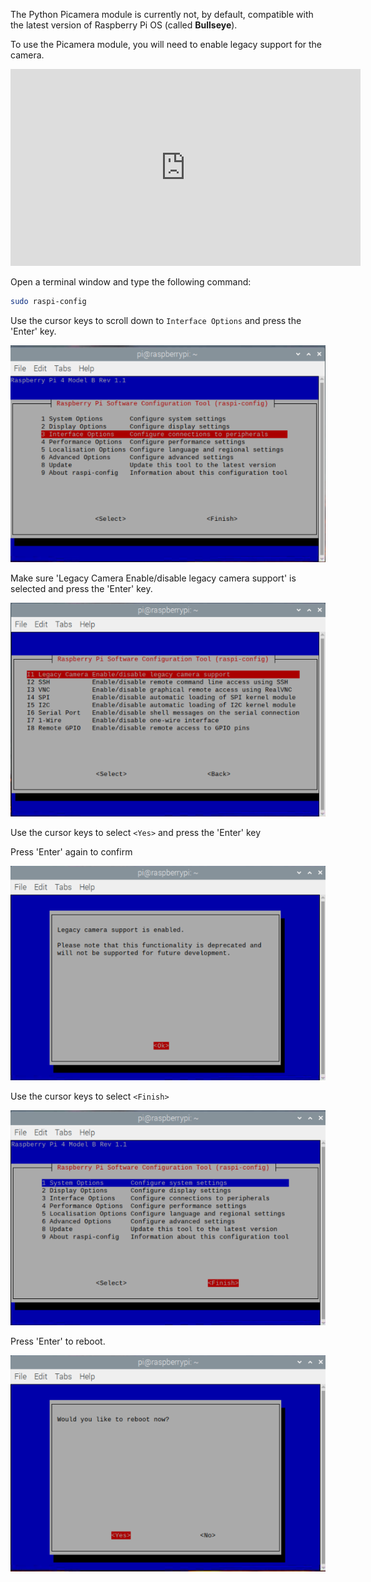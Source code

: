 The Python Picamera module is currently not, by default, compatible with the latest version of Raspberry Pi OS (called **Bullseye**). 

To use the Picamera module, you will need to enable legacy support for the camera.

<iframe width="560" height="315" src="https://www.youtube.com/embed/E7KPSc_Xr24" title="YouTube video player" frameborder="0" allow="accelerometer; autoplay; clipboard-write; encrypted-media; gyroscope; picture-in-picture" allowfullscreen></iframe>

Open a terminal window and type the following command:

```bash
sudo raspi-config
```

Use the cursor keys to scroll down to `Interface Options` and press the 'Enter' key.

![interface options selected](images/interface-options.png)

Make sure 'Legacy Camera Enable/disable legacy camera support' is selected and press the 'Enter' key.

![legacy camera selected](images/enable-legacy.png)

Use the cursor keys to select `<Yes>` and press the 'Enter' key

Press 'Enter' again to confirm

![window with Ok highlighted for legacy camera support](images/ok.png)

Use the cursor keys to select `<Finish>`

![finish highlighted](images/finish.png)

Press 'Enter' to reboot.

![restart selected](images/reboot.png)

